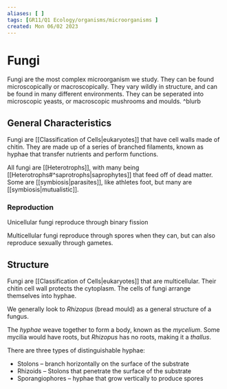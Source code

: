 ```yaml
---
aliases: [ ]
tags: [GR11/Q1 Ecology/organisms/microorganisms ]
created: Mon 06/02 2023
---
```

# Fungi
Fungi are the most complex microorganism we study. They can be found microscopically or macroscopically. They vary wildly in structure, and can be found in many different environments. They can be seperated into microscopic yeasts, or macroscopic mushrooms and moulds. ^blurb

## General Characteristics
Fungi are [[Classification of Cells|eukaryotes]] that have cell walls made of chitin. They are made up of a series of branched filaments, known as hyphae that transfer nutrients and perform functions. 

All fungi are [[Heterotrophs]], with many being [[Heterotrophs#^saprotrophs|saprophytes]] that feed off of dead matter. Some are [[symbiosis|parasites]], like athletes foot, but many are [[symbiosis|mutualistic]]. 

### Reproduction
Unicellular fungi reproduce through binary fission

Multicellular fungi reproduce through spores when they can, but can also reproduce sexually through gametes. 

## Structure
Fungi are [[Classification of Cells|eukaryotes]] that are multicellular. Their chitin cell wall protects the cytoplasm. The cells of fungi arrange themselves into hyphae. 

We generally look to *Rhizopus* (bread mould) as a general structure of a fungus. 

The *hyphae* weave together to form a body, known as the *mycelium*. Some mycilia would have roots, but *Rhizopus* has no roots, making it a *thallus*. 

There are three types of distinguishable hyphae:
- Stolons – branch horizontally on the surface of the substrate
- Rhizoids – Stolons that penetrate the surface of the substrate
- Sporangiophores – hyphae that grow vertically to produce spores
